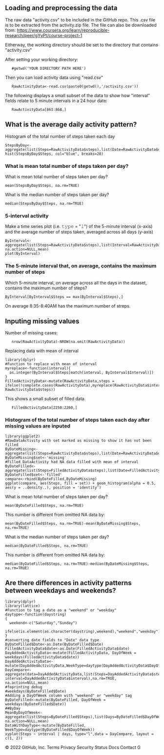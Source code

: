 

## Loading and preprocessing the data

The raw data "activity.csv"  to be included in the GitHub repo. This .csv file is to be extracted from the activity.zip file.  The file can also be downloaded from:  https://www.coursera.org/learn/reproducible-research/peer/gYyPt/course-project-1

Eitherway, the working directory should be set to the directory that contains "activity.csv"

After setting your working directory:
```{r}
   #getwd('YOUR DIRECTORY PATH HERE')
```

Then you can load activity data using "read.csv"
```{r}
   RawActivityData<-read.csv(paste0(getwd(),'/activity.csv'))
```

The following displays a small subset of the data to show how "interval" fields relate to
5 minute intervals in a 24 hour date:
```{r}
   RawActivityData[861:868,]
```

## What is the average daily activity pattern?

Histogram of the total number of steps taken each day
```{r}
StepsByDay<-aggregate(list(Steps=RawActivityData$steps),list(Date=RawActivityData$date),sum)
hist(StepsByDay$Steps, col="blue", breaks=20)
```

### What is mean total number of steps taken per day?

What is mean total number of steps taken per day?

```{r}
mean(StepsByDay$Steps, na.rm=TRUE)
```

What is the median number of steps taken per day?

```{r}
median(StepsByDay$Steps, na.rm=TRUE)
```

### 5-interval activity

Make a time series plot (i.e. 𝚝𝚢𝚙𝚎 = "𝚕") of the 5-minute interval (x-axis) and the average number of steps taken, averaged across all days (y-axis)

```{r}
ByInterval<-aggregate(list(Steps=RawActivityData$steps),list(Interval=RawActivityData$interval),na.rm=TRUE, na.action=NULL,mean)
plot(ByInterval)
```

### The 5-minute interval that, on average, contains the maximum number of steps

Which 5-minute interval, on average across all the days in the dataset, contains the maximum number of steps?

```{r}
ByInterval[ByInterval$Steps == max(ByInterval$Steps),]
```

On average 8:35-8:40AM has the maximum number of streps.

## Inputing missing values

Number of missing cases:
```{r}
   nrow(RawActivityData)-NROW(na.omit(RawActivityData))
```

Replacing data with mean of interval 
```{r message=F, warning=F}
library(dplyr)
#Function to replace with mean of interval
myreplace<-function(interval){
  as.integer(ByInterval$Steps[match(interval, ByInterval$Interval)])
}
FilledActivityData<-mutate(RawActivityData,steps = ifelse(!complete.cases(RawActivityData),myreplace(RawActivityData$interval), RawActivityData$steps))
```

This shows a small subset of filled data.
```{r}
   FilledActivityData[2250:2260,]
```

### Histogram of the total number of steps taken each day after missing values are inputed

```{r, message=F, warning=F}
library(ggplot2)
#RawDataActivity with set marked as missing to show it has not been filled
ByDateMissing<-aggregate(list(Steps=RawActivityData$steps),list(Date=RawActivityData$date),sum)
ByDateMissing$set<-'missing'
#Filled DataActivity had NA data filled with mean of interval
ByDateFilled<-aggregate(list(Steps=FilledActivityData$steps),list(Date=FilledActivityData$date),sum)
ByDateFilled$set<-'filled'
compare<-rbind(ByDateFilled,ByDateMissing)
ggplot(compare, aes(Steps, fill = set)) + geom_histogram(alpha = 0.5, aes(y = ..density..), position = 'identity')
```

What is mean total number of steps taken per day?

```{r}
mean(ByDateFilled$Steps, na.rm=TRUE)
```

This number is different from omitted NA data by:
```{r}
mean(ByDateFilled$Steps, na.rm=TRUE)-mean(ByDateMissing$Steps, na.rm=TRUE)
```


What is the median number of steps taken per day?

```{r}
median(ByDateFilled$Steps, na.rm=TRUE)
```

This number is different from omitted NA data by:
```{r}
median(ByDateFilled$Steps, na.rm=TRUE)-median(ByDateMissing$Steps, na.rm=TRUE)
```

## Are there differences in activity patterns between weekdays and weekends?
```{r}
library(dplyr)
library(lattice)
#Function to tag a date as a "weekend" or "weekday"
daytype<-function(daystring)
{
  weekend<-c("Saturday","Sunday")
  ifelse(is.element(as.character(daystring),weekend),"weekend","weekday")
}
#converting date fields to "Date" data type
ByDateFilled$Date<-as.Date(ByDateFilled$Date)
FilledActivityData$date<-as.Date(FilledActivityData$date)
DayAddedActivityData<-mutate(FilledActivityData, DayOfWeek = weekdays(FilledActivityData$date))
DayAddedActivityData<-mutate(DayAddedActivityData,WeekType=daytype(DayAddedActivityData$DayOfWeek))
DayCompare<-aggregate(data=DayAddedActivityData,list(Steps=DayAddedActivityData$steps),list(days=DayAddedActivityData$WeekType, interval=DayAddedActivityData$interval),na.rm=TRUE, na.action=NULL,mean)
#foprinting debug
#weekdays(ByDateFilled$Date)
#Adding a DayOfWeek column with "weekend" or "weekday" tag
ByDateFilled<-mutate(ByDateFilled, DayOfWeek = weekdays(ByDateFilled$Date))
##ByDay 
MeanByDayOfWeek<-aggregate(list(Steps=ByDateFilled$Steps),list(Days=ByDateFilled$DayOfWeek),na.rm=TRUE, na.action=NULL,mean)
DataWithDayType<-mutate(ByDateFilled, WeekType=daytype(ByDateFilled$DayOfWeek))
xyplot(Steps ~ interval | days, type="l",data = DayCompare, layout = c(1, 2))
```
© 2022 GitHub, Inc.
Terms
Privacy
Security
Status
Docs
Contact G
